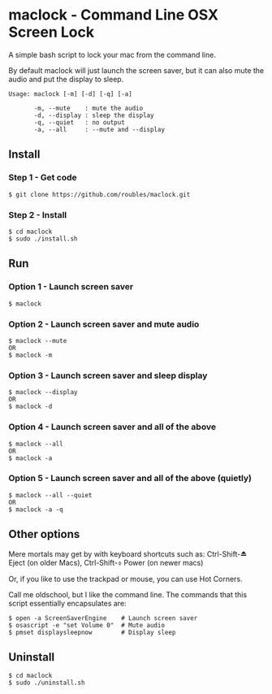# maclock - Command Line OSX Screen Lock

A simple bash script to lock your mac from the command line. 

By default maclock will just launch the screen saver, but it can also mute the audio and put the display to sleep.

```
Usage: maclock [-m] [-d] [-q] [-a]

       -m, --mute    : mute the audio
       -d, --display : sleep the display
       -q, --quiet   : no output
       -a, --all     : --mute and --display
```

## Install

### Step 1 - Get code
```
$ git clone https://github.com/roubles/maclock.git
```

### Step 2 - Install
```
$ cd maclock
$ sudo ./install.sh
```

## Run

### Option 1 - Launch screen saver
```
$ maclock
```

### Option 2 - Launch screen saver and mute audio
```
$ maclock --mute
OR
$ maclock -m
```

### Option 3 - Launch screen saver and sleep display
```
$ maclock --display
OR
$ maclock -d
```

### Option 4 - Launch screen saver and all of the above
```
$ maclock --all
OR
$ maclock -a
```

### Option 5 - Launch screen saver and all of the above (quietly)
```
$ maclock --all --quiet
OR
$ maclock -a -q
```

## Other options
Mere mortals may get by with keyboard shortcuts such as:
Ctrl-Shift-⏏ Eject (on older Macs),
Ctrl-Shift-⌽ Power (on newer macs)

Or, if you like to use the trackpad or mouse, you can use Hot Corners.

Call me oldschool, but I like the command line. The commands that this script essentially encapsulates are:
```
$ open -a ScreenSaverEngine    # Launch screen saver
$ osascript -e "set Volume 0"  # Mute audio
$ pmset displaysleepnow        # Display sleep
```

## Uninstall
```
$ cd maclock
$ sudo ./uninstall.sh
```
